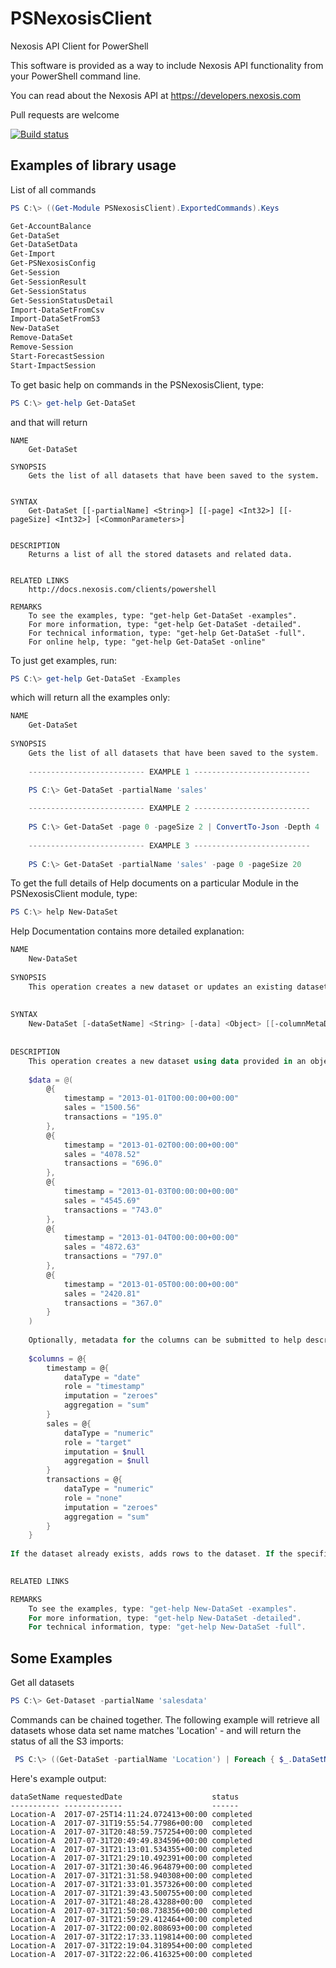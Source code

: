 # PSNexosisClient

Nexosis API Client for PowerShell

This software is provided as a way to include Nexosis API functionality from your PowerShell command line.

You can read about the Nexosis API at https://developers.nexosis.com

Pull requests are welcome

[![Build status](https://ci.appveyor.com/api/projects/status/h739j05wvgg1g7o1?svg=true)](https://ci.appveyor.com/project/Nexosis/nexosisclient-ps)

## Examples of library usage

List of all commands

```powershell
PS C:\> ((Get-Module PSNexosisClient).ExportedCommands).Keys

Get-AccountBalance
Get-DataSet
Get-DataSetData
Get-Import
Get-PSNexosisConfig
Get-Session
Get-SessionResult
Get-SessionStatus
Get-SessionStatusDetail
Import-DataSetFromCsv
Import-DataSetFromS3
New-DataSet
Remove-DataSet
Remove-Session
Start-ForecastSession
Start-ImpactSession
```

To get basic help on commands in the PSNexosisClient, type:

```powershell
PS C:\> get-help Get-DataSet
```

and that will return

```
NAME
    Get-DataSet
    
SYNOPSIS
    Gets the list of all datasets that have been saved to the system.
    
    
SYNTAX
    Get-DataSet [[-partialName] <String>] [[-page] <Int32>] [[-pageSize] <Int32>] [<CommonParameters>]
    
    
DESCRIPTION
    Returns a list of all the stored datasets and related data.
    

RELATED LINKS
    http://docs.nexosis.com/clients/powershell

REMARKS
    To see the examples, type: "get-help Get-DataSet -examples".
    For more information, type: "get-help Get-DataSet -detailed".
    For technical information, type: "get-help Get-DataSet -full".
    For online help, type: "get-help Get-DataSet -online"
```

To just get examples, run:
```powershell
PS C:\> get-help Get-DataSet -Examples
```

which will return all the examples only:
```powershell
NAME
    Get-DataSet
    
SYNOPSIS
    Gets the list of all datasets that have been saved to the system.
    
    -------------------------- EXAMPLE 1 --------------------------
    
    PS C:\> Get-DataSet -partialName 'sales'

    -------------------------- EXAMPLE 2 --------------------------
    
    PS C:\> Get-DataSet -page 0 -pageSize 2 | ConvertTo-Json -Depth 4
    
    -------------------------- EXAMPLE 3 --------------------------
    
    PS C:\> Get-DataSet -partialName 'sales' -page 0 -pageSize 20
```

To get the full details of Help documents on a particular Module in the PSNexosisClient module, type:

```powershell 
PS C:\> help New-DataSet
```

Help Documentation contains more detailed explanation:
```powershell 
NAME
    New-DataSet
    
SYNOPSIS
    This operation creates a new dataset or updates an existing dataset using data from a PSCustomObject.
    
    
SYNTAX
    New-DataSet [-dataSetName] <String> [-data] <Object> [[-columnMetaData] <Object>] [-WhatIf] [-Confirm] [<CommonParameters>]
    
    
DESCRIPTION
    This operation creates a new dataset using data provided in an object formatted as an Array of HashTables, like so:
    
    $data = @(
    	@{
    		timestamp = "2013-01-01T00:00:00+00:00"
    		sales = "1500.56"
    		transactions = "195.0"
    	},
    	@{
    		timestamp = "2013-01-02T00:00:00+00:00"
    		sales = "4078.52"
    		transactions = "696.0"
    	},
    	@{
    		timestamp = "2013-01-03T00:00:00+00:00"
    		sales = "4545.69"
    		transactions = "743.0"
    	},
    	@{
    		timestamp = "2013-01-04T00:00:00+00:00"
    		sales = "4872.63"
    		transactions = "797.0"
    	},
    	@{
    		timestamp = "2013-01-05T00:00:00+00:00"
    		sales = "2420.81"
    		transactions = "367.0"
    	}
    ) 
    
    Optionally, metadata for the columns can be submitted to help describe the data being uploaded as a hashtable, for example:
    
    $columns = @{
    	timestamp = @{
    		dataType = "date"
    		role = "timestamp"
    		imputation = "zeroes"
    		aggregation = "sum"
    	}
    	sales = @{
    		dataType = "numeric"
    		role = "target"
    		imputation = $null
    		aggregation = $null
    	}
    	transactions = @{
    		dataType = "numeric"
    		role = "none"
    		imputation = "zeroes"
    		aggregation = "sum"
    	}
    }
    
If the dataset already exists, adds rows to the dataset. If the specified data contains records with timestamps that already exist in the dataset, those records will be overwritten.
    

RELATED LINKS

REMARKS
    To see the examples, type: "get-help New-DataSet -examples".
    For more information, type: "get-help New-DataSet -detailed".
    For technical information, type: "get-help New-DataSet -full".
```

## Some Examples
Get all datasets
```powershell
PS C:\> Get-Dataset -partialName 'salesdata'
```

Commands can be chained together. The following example will retrieve all datasets whose data set name matches 'Location' - and will return the status of all the S3 imports:

```powershell
 PS C:\> ((Get-DataSet -partialName 'Location') | Foreach { $_.DataSetName } | Get-Import) | Where type -eq 's3' | Format-Table -Property @('datasetname', 'requestedDate', 'status')
```

Here's example output:

```
dataSetName requestedDate                    status   
----------- -------------                    ------   
Location-A  2017-07-25T14:11:24.072413+00:00 completed
Location-A  2017-07-31T19:55:54.77986+00:00  completed
Location-A  2017-07-31T20:48:59.757254+00:00 completed
Location-A  2017-07-31T20:49:49.834596+00:00 completed
Location-A  2017-07-31T21:13:01.534355+00:00 completed
Location-A  2017-07-31T21:29:10.492391+00:00 completed
Location-A  2017-07-31T21:30:46.964879+00:00 completed
Location-A  2017-07-31T21:31:58.940308+00:00 completed
Location-A  2017-07-31T21:33:01.357326+00:00 completed
Location-A  2017-07-31T21:39:43.500755+00:00 completed
Location-A  2017-07-31T21:48:28.43288+00:00  completed
Location-A  2017-07-31T21:50:08.738356+00:00 completed
Location-A  2017-07-31T21:59:29.412464+00:00 completed
Location-A  2017-07-31T22:00:02.808693+00:00 completed
Location-A  2017-07-31T22:17:33.119814+00:00 completed
Location-A  2017-07-31T22:19:04.318954+00:00 completed
Location-A  2017-07-31T22:22:06.416325+00:00 completed
```
